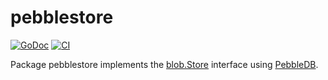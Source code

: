 # pebblestore

[![GoDoc](https://img.shields.io/static/v1?label=godoc&message=reference&color=white)](https://pkg.go.dev/github.com/creachadair/pebblestore)
[![CI](https://github.com/creachadair/pebblestore/actions/workflows/go-presubmit.yml/badge.svg?event=push&branch=main)](https://github.com/creachadair/pebblestore/actions/workflows/go-presubmit.yml)

Package pebblestore implements the [blob.Store][bs] interface using [PebbleDB][pebble].

[bs]: https://godoc.org/github.com/creachadair/ffs/blob#Store
[pebble]: https://pkg.go.dev/github.com/cockroachdb/pebble
